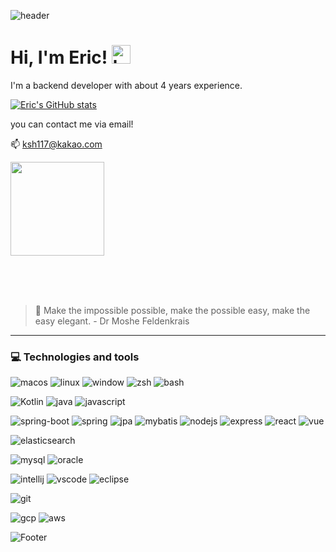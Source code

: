 ![header](https://capsule-render.vercel.app/api?type=waving&color=F8E2CF&height=300&section=header&text=Eric's%20Github&fontSize=90&animation=fadeIn&fontAlignY=38&desc=I%20wish%20you%20a%20nice%20day🤞&descAlignY=51&descAlign=62)

# Hi, I'm Eric! <img src="https://raw.githubusercontent.com/bygui86/bygui86/master/images/hand.gif" width="30px" alt="hand"></h2>
I'm a backend developer with about 4 years experience.

[![Eric's GitHub stats](https://github-readme-stats.vercel.app/api?username=Eric0117)](https://github.com/Eric0117)

you can contact me via email! 

📫 ksh117@kakao.com

<img src="https://github.com/Eric0117/erickor/assets/79642391/561c502c-cfda-4a21-adc8-73105c9e7d19"  width="150" height="150"/>

<br/><br/><br/>
> 🎈 Make the impossible possible, make the possible easy, make the easy elegant. - Dr Moshe Feldenkrais
- - -

### 💻 Technologies and tools

![macos](https://img.shields.io/badge/OS-MacOS-informational?style=flat&logo=Apple&logoColor=white&color=yellow)
![linux](https://img.shields.io/badge/OS-Linux-informational?style=flat&logo=linux&logoColor=white&color=yellow)
![window](https://img.shields.io/badge/OS-Windows-informational?style=flat&logo=Windows&logoColor=white&color=yellow)
![zsh](https://img.shields.io/badge/Shell-zsh-informational?style=flat&logo=gnu-bash&logoColor=white&color=yellow)
![bash](https://img.shields.io/badge/Shell-bash-informational?style=flat&logo=gnu-bash&logoColor=white&color=yellow)

![Kotlin](https://img.shields.io/badge/Language-Kotlin-informational?style=flat&logo=Kotlin&logoColor=white&color=#7F52FF)
![java](https://img.shields.io/badge/Language-Java-informational?style=flat&logo=Java&logoColor=white&color=orange)
![javascript](https://img.shields.io/badge/Language-JavaScript-informational?style=flat&logo=JavaScript&logoColor=white&color=orange)

![spring-boot](https://img.shields.io/badge/Framework-Spring_Boot-informational?style=flat&logo=SpringBoot&logoColor=white&color=blueviolet)
![spring](https://img.shields.io/badge/Framework-Spring-informational?style=flat&logo=Spring&logoColor=white&color=blueviolet)
![jpa](https://img.shields.io/badge/Spring_Data_JPA-informational?style=flat&color=1B365D)
![mybatis](https://img.shields.io/badge/Spring_MyBatis-informational?style=flat&color=1B365D)
![nodejs](https://img.shields.io/badge/Framework-Node.js-informational?style=flat&logo=Node.js&logoColor=white&color=blueviolet)
![express](https://img.shields.io/badge/Express-informational?style=flat&color=1B365D)
![react](https://img.shields.io/badge/Framework-React-informational?style=flat&logo=React&logoColor=white&color=blueviolet)
![vue](https://img.shields.io/badge/Framework-VueJS-informational?style=flat&logo=Vue.js&logoColor=white&color=blueviolet)

![elasticsearch](https://img.shields.io/badge/Data-ElasticSearch-informational?style=flat&logo=ElasticSearch&logoColor=white&color=ff9a00)

![mysql](https://img.shields.io/badge/DB-MySQL-informational?style=flat&logo=MySQL&logoColor=white&color=2bbc8a)
![oracle](https://img.shields.io/badge/DB-Oracle-informational?style=flat&logo=Oracle&logoColor=white&color=2bbc8a)

![intellij](https://img.shields.io/badge/IDE-intellij-informational?style=flat&logo=IntellijIDEA&logoColor=white&color=blue)
![vscode](https://img.shields.io/badge/IDE-VSCode-informational?style=flat&logo=VisualStudioCode&logoColor=white&color=blue)
![eclipse](https://img.shields.io/badge/IDE-Eclipse-informational?style=flat&logo=EclipseIDE&logoColor=white&color=blue)

![git](https://img.shields.io/badge/Tool-Git-informational?style=flat&logo=Git&logoColor=white&color=red)

![gcp](https://img.shields.io/badge/Cloud-GoogleCloud-informational?style=flat&logo=googlecloud&logoColor=white&color=blue)
![aws](https://img.shields.io/badge/Cloud-AWS-informational?style=flat&logo=amazonaws&logoColor=white&color=brightgreen)


![Footer](https://capsule-render.vercel.app/api?type=waving&color=F8E2CF&height=200&section=footer&text=Thanks%20for%20watching!👍&fontSize=50&fontAlignY=70)
